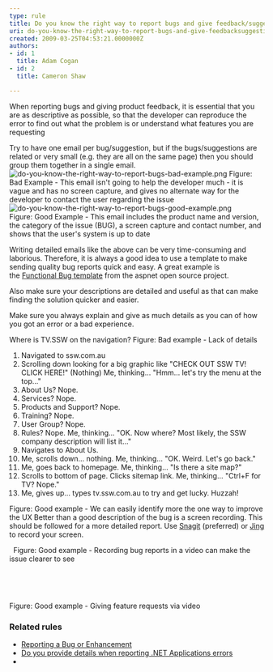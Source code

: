 ```yaml
---
type: rule
title: Do you know the right way to report bugs and give feedback/suggestions?
uri: do-you-know-the-right-way-to-report-bugs-and-give-feedbacksuggestions
created: 2009-03-25T04:53:21.0000000Z
authors:
- id: 1
  title: Adam Cogan
- id: 2
  title: Cameron Shaw

---
```


 ​​​​​When reporting bugs and giving product feedback, it is essential that you are as descriptive as possible, so that the developer can reproduce the error to find out what the problem is or understand what features you are requesting



Try to have one email per bug​/suggestion, but if the bugs/suggestions are related or very small (e.g. they are all on the same page) then you should group them together in a single email.​
 ​​![do-you-know-the-right-way-to-report-bugs-bad-example.png](/SiteAssets/do-you-know-the-right-way-to-report-bugs/do-you-know-the-right-way-to-report-bugs-bad-example.png)
Figure: Bad Example - This email isn't going to help the developer much - it is vague and has no screen capture, and gives no alternate way for the developer to contact the user regarding the issue![do-you-know-the-right-way-to-report-bugs-good-example.png](/SiteAssets/do-you-know-the-right-way-to-report-bugs/do-you-know-the-right-way-to-report-bugs-good-example.png)
Figure: Good Example - This email includes the product name and version, the category of the issue (BUG), a screen capture and contact number, and shows that the user's system is up to date​
​​​


Writing detailed emails like the​ above can be very time-consuming and laborious. Therefore, it is always a good idea to use a template to make sending quality bug reports quick and easy. A great example is the [Functional Bug template​](https&#58;//github.com/aspnet/Home/wiki/Functional-bug-template) from the aspnet open source project.


Also make sure your descriptions are detailed and useful as that can make finding the solution quicker and easier.


Make sure you always explain and give as much details as you can of how you got an error or a bad experience.

Where is TV.SSW on the navigation? 
Figure: Bad example - Lack of details
1. Navigated to ssw.com.au
2. Scrolling down looking for a big graphic like "CHECK OUT SSW TV! CLICK HERE!"
(Nothing)
Me, thinking… "Hmm… let's try the menu at the top..."
3. About Us? Nope.
4. Services? Nope.
5. Products and Support? Nope.
6. Training? Nope.
7. User Group? Nope.
8. Rules? Nope.
 Me, thinking... "OK. Now where? Most likely, the SSW company description will list it..."
9. Navigates to About Us.
10. Me, scrolls down… nothing.
 Me, thinking... "OK. Weird. Let's go back."
11. Me, goes back to homepage.
 Me, thinking… "Is there a site map?"
12. Scrolls to bottom of page. Clicks sitemap link.
 Me, thinking... "Ctrl+F for TV? Nope."
13. Me, gives up… types tv.ssw.com.au to try and get lucky. Huzzah!

Figure: Good example - We can easily identify more the one way to improve the UX
Better than a good description of the bug is a screen recording. This should be followed for a more detailed report. Use [Snagit](http&#58;//www.techsmith.com/snagit.html) (preferred) or [Jing](http&#58;//www.techsmith.com/jing.html)  to record your screen.

 
Figure: Good example - Recording bug reports in a video can make the issue clearer to see

​

 


Figure: Good example - Giving feature requests via video

### Related rules

- [Reporting a Bug or Enhancement](http&#58;//www.ssw.com.au/ssw/Standards/Support/bugreportorenhancement.aspx)
- [Do you provide details when reporting .NET Applications errors​​](/_layouts/15/FIXUPREDIRECT.ASPX?WebId=3dfc0e07-e23a-4cbb-aac2-e778b71166a2&amp;TermSetId=07da3ddf-0924-4cd2-a6d4-a4809ae20160&amp;TermId=7cfe44b8-9635-49d9-a908-198a0ea85dc4)
- 


